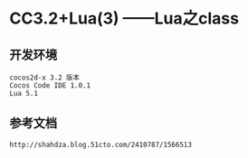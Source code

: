 # CC3.2+Lua(3) ——Lua之class

## 开发环境
	cocos2d-x 3.2 版本
	Cocos Code IDE 1.0.1
	Lua 5.1
## 参考文档
	http://shahdza.blog.51cto.com/2410787/1566513

